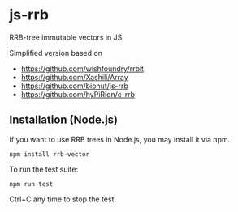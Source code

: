 # js-rrb
RRB-tree immutable vectors in JS

Simplified version based on
* https://github.com/wishfoundry/rrbit
* https://github.com/Xashili/Array
* https://github.com/bionut/js-rrb
* https://github.com/hyPiRion/c-rrb


## Installation (Node.js)

If you want to use RRB trees in Node.js, you may install it via npm.

```
npm install rrb-vector

```

To run the test suite:

```
npm run test

```

Ctrl+C any time to stop the test.
